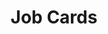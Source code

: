 ---
title: Job Cards
category: Application
paid: true
isActive: true
ltr: {"react":{"jsxCss":[],"jsxTail":[{"label":"App.jsx","code":"const members = [\n    {\n        company_icon: <svg className=\"w-8 h-8\" viewBox=\"0 0 35 35\" fill=\"none\" xmlns=\"http://www.w3.org/2000/svg\">\n            <g clip-path=\"url(#clip0_715_1824)\">\n                <path d=\"M34.6588 17.9031C34.6588 16.7135 34.5623 15.5175 34.3565 14.3472H17.85V21.0861H27.3025C26.9103 23.2595 25.6499 25.1822 23.8044 26.4039V30.7765H29.4438C32.7554 27.7286 34.6588 23.2274 34.6588 17.9031Z\" fill=\"#4285F4\" />\n                <path d=\"M17.85 35.0011C22.5698 35.0011 26.5502 33.4514 29.4502 30.7764L23.8109 26.4038C22.2419 27.4712 20.2163 28.0757 17.8564 28.0757C13.2909 28.0757 9.41989 24.9956 8.03095 20.8545H2.21155V25.3621C5.18234 31.2715 11.2332 35.0011 17.85 35.0011Z\" fill=\"#34A853\" />\n                <path d=\"M8.02451 20.8547C7.29146 18.6813 7.29146 16.3278 8.02451 14.1544V9.64673H2.21154C-0.270546 14.5916 -0.270546 20.4174 2.21154 25.3623L8.02451 20.8547Z\" fill=\"#FBBC04\" />\n                <path d=\"M17.85 6.92659C20.3449 6.88801 22.7563 7.82683 24.5632 9.55014L29.5595 4.55382C26.3958 1.58303 22.1968 -0.0502629 17.85 0.0011793C11.2332 0.0011793 5.18234 3.73074 2.21155 9.6466L8.02452 14.1542C9.40703 10.0067 13.2845 6.92659 17.85 6.92659Z\" fill=\"#EA4335\" />\n            </g>\n            <defs>\n                <clipPath id=\"clip0_715_1824\">\n                    <rect width=\"35\" height=\"35\" fill=\"white\" />\n                </clipPath>\n            </defs>\n        </svg>\n        ,\n        company_name: \"Google\",\n        job_title: \"Full stack engineer\",\n        job_description: \"sed do eiusmod tempor incididunt ut labore et dolore magna aliqua. Ut enim ad minim veniam, quis nostrud exercitation ullamco laboris.\",\n        job_type: \"Full-time\",\n        location: \"Remotely\",\n        path: \"javascript:void(0)\"\n    }, {\n        company_icon: <svg className=\"w-8 h-8\" viewBox=\"0 0 48 48\" fill=\"none\" xmlns=\"http://www.w3.org/2000/svg\">\n            <g clip-path=\"url(#clip0_694_1831)\">\n                <path fill-rule=\"evenodd\" clip-rule=\"evenodd\" d=\"M24.0005 1C18.303 1.00296 12.7923 3.02092 8.45374 6.69305C4.11521 10.3652 1.23181 15.452 0.319089 21.044C-0.593628 26.636 0.523853 32.3684 3.47174 37.2164C6.41963 42.0643 11.0057 45.7115 16.4099 47.5059C17.6021 47.7272 18.0512 46.9883 18.0512 46.36C18.0512 45.7317 18.0273 43.91 18.0194 41.9184C11.3428 43.3608 9.93197 39.101 9.93197 39.101C8.84305 36.3349 7.26927 35.6078 7.26927 35.6078C5.09143 34.1299 7.43223 34.1576 7.43223 34.1576C9.84455 34.3275 11.1123 36.6194 11.1123 36.6194C13.2504 40.2667 16.7278 39.2116 18.0949 38.5952C18.3095 37.0501 18.9335 35.999 19.621 35.4023C14.2877 34.8017 8.68408 32.7548 8.68408 23.6108C8.65102 21.2394 9.53605 18.9461 11.156 17.2054C10.9096 16.6047 10.087 14.1785 11.3905 10.8829C11.3905 10.8829 13.4054 10.2427 17.9916 13.3289C21.9253 12.2592 26.0757 12.2592 30.0095 13.3289C34.5917 10.2427 36.6026 10.8829 36.6026 10.8829C37.9101 14.1706 37.0875 16.5968 36.8411 17.2054C38.4662 18.9464 39.353 21.2437 39.317 23.6187C39.317 32.7824 33.7015 34.8017 28.3602 35.3905C29.2186 36.1334 29.9856 37.5836 29.9856 39.8122C29.9856 43.0051 29.9578 45.5736 29.9578 46.36C29.9578 46.9962 30.391 47.7391 31.6071 47.5059C37.0119 45.7113 41.5984 42.0634 44.5462 37.2147C47.4941 32.3659 48.611 26.6326 47.6972 21.0401C46.7835 15.4476 43.8986 10.3607 39.5587 6.68921C35.2187 3.01771 29.7067 1.00108 24.0085 1H24.0005Z\" fill=\"#191717\" />\n                <path d=\"M9.08887 35.264C9.03721 35.3826 8.84645 35.4181 8.69146 35.3351C8.53646 35.2522 8.42122 35.098 8.47686 34.9755C8.5325 34.853 8.71928 34.8214 8.87428 34.9044C9.02927 34.9874 9.14848 35.1455 9.08887 35.264Z\" fill=\"#191717\" />\n                <path d=\"M10.0626 36.3428C9.98028 36.384 9.88612 36.3955 9.79622 36.3753C9.70632 36.3551 9.62629 36.3045 9.56979 36.2321C9.41479 36.0662 9.38298 35.837 9.50221 35.7342C9.62143 35.6315 9.83606 35.6789 9.99105 35.8449C10.146 36.0108 10.1818 36.24 10.0626 36.3428Z\" fill=\"#191717\" />\n                <path d=\"M11.0085 37.7139C10.8614 37.8167 10.6111 37.7139 10.472 37.5085C10.4335 37.4716 10.4029 37.4274 10.382 37.3785C10.3611 37.3296 10.3503 37.2771 10.3503 37.2239C10.3503 37.1708 10.3611 37.1183 10.382 37.0694C10.4029 37.0205 10.4335 36.9763 10.472 36.9394C10.619 36.8406 10.8694 36.9394 11.0085 37.141C11.1476 37.3425 11.1516 37.6112 11.0085 37.7139Z\" fill=\"#191717\" />\n                <path d=\"M12.2921 39.0417C12.161 39.1879 11.8947 39.1484 11.6761 38.9509C11.4575 38.7533 11.4059 38.4846 11.537 38.3423C11.6682 38.2001 11.9344 38.2396 12.161 38.4332C12.3875 38.6268 12.4312 38.8995 12.2921 39.0417Z\" fill=\"#191717\" />\n                <path d=\"M14.0923 39.8162C14.0327 40.0019 13.7625 40.0849 13.4922 40.0058C13.222 39.9268 13.0432 39.7055 13.0948 39.5158C13.1465 39.3262 13.4207 39.2392 13.6949 39.3262C13.9691 39.4131 14.144 39.6225 14.0923 39.8162Z\" fill=\"#191717\" />\n                <path d=\"M16.0557 39.9506C16.0557 40.1442 15.8331 40.3102 15.547 40.3141C15.2608 40.3181 15.0264 40.16 15.0264 39.9664C15.0264 39.7728 15.2489 39.6068 15.535 39.6029C15.8212 39.5989 16.0557 39.753 16.0557 39.9506Z\" fill=\"#191717\" />\n                <path d=\"M17.8838 39.6463C17.9196 39.84 17.7208 40.0415 17.4347 40.0889C17.1486 40.1363 16.8982 40.0217 16.8624 39.8321C16.8267 39.6424 17.0333 39.4369 17.3115 39.3855C17.5897 39.3342 17.848 39.4527 17.8838 39.6463Z\" fill=\"#191717\" />\n            </g>\n            <defs>\n                <clipPath id=\"clip0_694_1831\">\n                    <rect width=\"48\" height=\"48\" fill=\"white\" />\n                </clipPath>\n            </defs>\n        </svg>,\n        company_name: \"Github\",\n        job_title: \"Web tools manager\",\n        job_description: \"sed do eiusmod tempor incididunt ut labore et dolore magna aliqua. Ut enim ad minim veniam, quis nostrud exercitation ullamco laboris\",\n        job_type: \"Part-time\",\n        location: \"USA, New york city\",\n        path: \"javascript:void(0)\"\n    }, {\n        company_icon: <svg className=\"w-8 h-8\" viewBox=\"0 0 43 48\" fill=\"none\" xmlns=\"http://www.w3.org/2000/svg\">\n            <g clip-path=\"url(#clip0_690_1894)\">\n                <path d=\"M14.1693 48C18.08 48 21.254 44.4159 21.254 39.9999V31.9999H14.1693C10.2586 31.9999 7.08459 35.5839 7.08459 39.9999C7.08459 44.4159 10.2586 48 14.1693 48Z\" fill=\"#0ACF83\" />\n                <path d=\"M7.08459 23.9999C7.08459 19.5839 10.2586 15.9999 14.1693 15.9999H21.254V31.9998H14.1693C10.2586 32 7.08459 28.4159 7.08459 23.9999Z\" fill=\"#A259FF\" />\n                <path d=\"M7.08459 8.00006C7.08459 3.58406 10.2586 0 14.1693 0H21.254V15.9999H14.1693C10.2586 15.9999 7.08459 12.4161 7.08459 8.00006Z\" fill=\"#F24E1E\" />\n                <path d=\"M21.2535 0H28.3382C32.2489 0 35.4229 3.58406 35.4229 8.00006C35.4229 12.4161 32.2489 15.9999 28.3382 15.9999H21.2535V0Z\" fill=\"#FF7262\" />\n                <path d=\"M35.4229 23.9999C35.4229 28.4159 32.2489 32 28.3382 32C24.4275 32 21.2535 28.4159 21.2535 23.9999C21.2535 19.5839 24.4275 15.9999 28.3382 15.9999C32.2489 15.9999 35.4229 19.5839 35.4229 23.9999Z\" fill=\"#1ABCFE\" />\n            </g>\n            <defs>\n                <clipPath id=\"clip0_690_1894\">\n                    <rect width=\"42.5075\" height=\"48\" fill=\"white\" />\n                </clipPath>\n            </defs>\n        </svg>,\n        company_name: \"Figma\",\n        job_title: \"UI/UX Designer\",\n        job_description: \"sed do eiusmod tempor incididunt ut labore et dolore magna aliqua. Ut enim ad minim veniam, quis nostrud exercitation ullamco laboris\",\n        job_type: \"Full-time\",\n        location: \"Mauritania\",\n        path: \"javascript:void(0)\",\n    }\n]\n\nexport default () => (\n    <section className=\"py-28\">\n        <div className=\"max-w-screen-lg mx-auto px-4 md:px-8\">\n            <div className=\"max-w-md\">\n                <h1 className=\"text-gray-800 text-2xl font-extrabold sm:text-3xl\">Open Positions</h1>\n                <p className=\"text-gray-600 mt-2\">We're currently looking talent software engineers, and designers to help us in our missions and to grow up.</p>\n            </div>\n            <ul className=\"mt-12 divide-y space-y-3\">\n                {\n                    members.map((item, idx) => (\n                        <li key={idx} className=\"px-4 py-5 duration-150 hover:border-white hover:rounded-xl hover:bg-gray-50\">\n                            <a href={item.path} className=\"space-y-3\">\n                                <div className=\"flex items-center gap-x-3\">\n                                    <div className=\"bg-white w-14 h-14 border rounded-full flex items-center justify-center\">\n                                        {item.company_icon}\n                                    </div>\n                                    <div>\n                                        <span className=\"block text-sm text-indigo-600 font-medium\">{item.company_name}</span>\n                                        <h3 className=\"text-base text-gray-800 font-semibold mt-1\">{item.job_title}</h3>\n                                    </div>\n                                </div>\n                                <p className=\"text-gray-600 sm:text-sm\">\n                                    {item.job_description}\n                                </p>\n                                <div className=\"text-sm text-gray-600 flex items-center gap-6\">\n                                    <span className=\"flex items-center gap-2\">\n                                        <svg className=\"w-5 h-5 text-gray-500\" viewBox=\"0 0 20 20\" fill=\"none\" xmlns=\"http://www.w3.org/2000/svg\">\n                                            <path fill-rule=\"evenodd\" clip-rule=\"evenodd\" d=\"M6 6V5C6 3.34315 7.34315 2 9 2H11C12.6569 2 14 3.34315 14 5V6H16C17.1046 6 18 6.89543 18 8V11.5708C15.5096 12.4947 12.8149 12.9999 10 12.9999C7.18514 12.9999 4.49037 12.4947 2 11.5707V8C2 6.89543 2.89543 6 4 6H6ZM8 5C8 4.44772 8.44772 4 9 4H11C11.5523 4 12 4.44772 12 5V6H8V5ZM9 10C9 9.44772 9.44772 9 10 9H10.01C10.5623 9 11.01 9.44772 11.01 10C11.01 10.5523 10.5623 11 10.01 11H10C9.44772 11 9 10.5523 9 10Z\" fill=\"#9CA3AF\" />\n                                            <path d=\"M2 13.6923V16C2 17.1046 2.89543 18 4 18H16C17.1046 18 18 17.1046 18 16V13.6923C15.4872 14.5404 12.7964 14.9999 10 14.9999C7.20363 14.9999 4.51279 14.5404 2 13.6923Z\" fill=\"#9CA3AF\" />\n                                        </svg>\n                                        {item.job_type}\n                                    </span>\n                                    <span className=\"flex items-center gap-2\">\n                                        <svg className=\"w-5 h-5 text-gray-500\" viewBox=\"0 0 20 20\" fill=\"none\" xmlns=\"http://www.w3.org/2000/svg\">\n                                            <path fill-rule=\"evenodd\" clip-rule=\"evenodd\" d=\"M5.05025 4.05025C7.78392 1.31658 12.2161 1.31658 14.9497 4.05025C17.6834 6.78392 17.6834 11.2161 14.9497 13.9497L10 18.8995L5.05025 13.9497C2.31658 11.2161 2.31658 6.78392 5.05025 4.05025ZM10 11C11.1046 11 12 10.1046 12 9C12 7.89543 11.1046 7 10 7C8.89543 7 8 7.89543 8 9C8 10.1046 8.89543 11 10 11Z\" fill=\"#9CA3AF\" />\n                                        </svg>\n\n                                        {item.location}\n                                    </span>\n                                </div>\n                            </a>\n                        </li>\n                    ))\n                }\n            </ul>\n        </div>\n    </section>\n)"}]},"preview":"function App() {\n  const members = [{\n    company_icon: /*#__PURE__*/React.createElement(\"svg\", {\n      className: \"w-8 h-8\",\n      viewBox: \"0 0 35 35\",\n      fill: \"none\",\n      xmlns: \"http://www.w3.org/2000/svg\"\n    }, /*#__PURE__*/React.createElement(\"g\", {\n      \"clip-path\": \"url(#clip0_715_1824)\"\n    }, /*#__PURE__*/React.createElement(\"path\", {\n      d: \"M34.6588 17.9031C34.6588 16.7135 34.5623 15.5175 34.3565 14.3472H17.85V21.0861H27.3025C26.9103 23.2595 25.6499 25.1822 23.8044 26.4039V30.7765H29.4438C32.7554 27.7286 34.6588 23.2274 34.6588 17.9031Z\",\n      fill: \"#4285F4\"\n    }), /*#__PURE__*/React.createElement(\"path\", {\n      d: \"M17.85 35.0011C22.5698 35.0011 26.5502 33.4514 29.4502 30.7764L23.8109 26.4038C22.2419 27.4712 20.2163 28.0757 17.8564 28.0757C13.2909 28.0757 9.41989 24.9956 8.03095 20.8545H2.21155V25.3621C5.18234 31.2715 11.2332 35.0011 17.85 35.0011Z\",\n      fill: \"#34A853\"\n    }), /*#__PURE__*/React.createElement(\"path\", {\n      d: \"M8.02451 20.8547C7.29146 18.6813 7.29146 16.3278 8.02451 14.1544V9.64673H2.21154C-0.270546 14.5916 -0.270546 20.4174 2.21154 25.3623L8.02451 20.8547Z\",\n      fill: \"#FBBC04\"\n    }), /*#__PURE__*/React.createElement(\"path\", {\n      d: \"M17.85 6.92659C20.3449 6.88801 22.7563 7.82683 24.5632 9.55014L29.5595 4.55382C26.3958 1.58303 22.1968 -0.0502629 17.85 0.0011793C11.2332 0.0011793 5.18234 3.73074 2.21155 9.6466L8.02452 14.1542C9.40703 10.0067 13.2845 6.92659 17.85 6.92659Z\",\n      fill: \"#EA4335\"\n    })), /*#__PURE__*/React.createElement(\"defs\", null, /*#__PURE__*/React.createElement(\"clipPath\", {\n      id: \"clip0_715_1824\"\n    }, /*#__PURE__*/React.createElement(\"rect\", {\n      width: \"35\",\n      height: \"35\",\n      fill: \"white\"\n    })))),\n    company_name: \"Google\",\n    job_title: \"Full stack engineer\",\n    job_description: \"sed do eiusmod tempor incididunt ut labore et dolore magna aliqua. Ut enim ad minim veniam, quis nostrud exercitation ullamco laboris.\",\n    job_type: \"Full-time\",\n    location: \"Remotely\",\n    path: \"javascript:void(0)\"\n  }, {\n    company_icon: /*#__PURE__*/React.createElement(\"svg\", {\n      className: \"w-8 h-8\",\n      viewBox: \"0 0 48 48\",\n      fill: \"none\",\n      xmlns: \"http://www.w3.org/2000/svg\"\n    }, /*#__PURE__*/React.createElement(\"g\", {\n      \"clip-path\": \"url(#clip0_694_1831)\"\n    }, /*#__PURE__*/React.createElement(\"path\", {\n      \"fill-rule\": \"evenodd\",\n      \"clip-rule\": \"evenodd\",\n      d: \"M24.0005 1C18.303 1.00296 12.7923 3.02092 8.45374 6.69305C4.11521 10.3652 1.23181 15.452 0.319089 21.044C-0.593628 26.636 0.523853 32.3684 3.47174 37.2164C6.41963 42.0643 11.0057 45.7115 16.4099 47.5059C17.6021 47.7272 18.0512 46.9883 18.0512 46.36C18.0512 45.7317 18.0273 43.91 18.0194 41.9184C11.3428 43.3608 9.93197 39.101 9.93197 39.101C8.84305 36.3349 7.26927 35.6078 7.26927 35.6078C5.09143 34.1299 7.43223 34.1576 7.43223 34.1576C9.84455 34.3275 11.1123 36.6194 11.1123 36.6194C13.2504 40.2667 16.7278 39.2116 18.0949 38.5952C18.3095 37.0501 18.9335 35.999 19.621 35.4023C14.2877 34.8017 8.68408 32.7548 8.68408 23.6108C8.65102 21.2394 9.53605 18.9461 11.156 17.2054C10.9096 16.6047 10.087 14.1785 11.3905 10.8829C11.3905 10.8829 13.4054 10.2427 17.9916 13.3289C21.9253 12.2592 26.0757 12.2592 30.0095 13.3289C34.5917 10.2427 36.6026 10.8829 36.6026 10.8829C37.9101 14.1706 37.0875 16.5968 36.8411 17.2054C38.4662 18.9464 39.353 21.2437 39.317 23.6187C39.317 32.7824 33.7015 34.8017 28.3602 35.3905C29.2186 36.1334 29.9856 37.5836 29.9856 39.8122C29.9856 43.0051 29.9578 45.5736 29.9578 46.36C29.9578 46.9962 30.391 47.7391 31.6071 47.5059C37.0119 45.7113 41.5984 42.0634 44.5462 37.2147C47.4941 32.3659 48.611 26.6326 47.6972 21.0401C46.7835 15.4476 43.8986 10.3607 39.5587 6.68921C35.2187 3.01771 29.7067 1.00108 24.0085 1H24.0005Z\",\n      fill: \"#191717\"\n    }), /*#__PURE__*/React.createElement(\"path\", {\n      d: \"M9.08887 35.264C9.03721 35.3826 8.84645 35.4181 8.69146 35.3351C8.53646 35.2522 8.42122 35.098 8.47686 34.9755C8.5325 34.853 8.71928 34.8214 8.87428 34.9044C9.02927 34.9874 9.14848 35.1455 9.08887 35.264Z\",\n      fill: \"#191717\"\n    }), /*#__PURE__*/React.createElement(\"path\", {\n      d: \"M10.0626 36.3428C9.98028 36.384 9.88612 36.3955 9.79622 36.3753C9.70632 36.3551 9.62629 36.3045 9.56979 36.2321C9.41479 36.0662 9.38298 35.837 9.50221 35.7342C9.62143 35.6315 9.83606 35.6789 9.99105 35.8449C10.146 36.0108 10.1818 36.24 10.0626 36.3428Z\",\n      fill: \"#191717\"\n    }), /*#__PURE__*/React.createElement(\"path\", {\n      d: \"M11.0085 37.7139C10.8614 37.8167 10.6111 37.7139 10.472 37.5085C10.4335 37.4716 10.4029 37.4274 10.382 37.3785C10.3611 37.3296 10.3503 37.2771 10.3503 37.2239C10.3503 37.1708 10.3611 37.1183 10.382 37.0694C10.4029 37.0205 10.4335 36.9763 10.472 36.9394C10.619 36.8406 10.8694 36.9394 11.0085 37.141C11.1476 37.3425 11.1516 37.6112 11.0085 37.7139Z\",\n      fill: \"#191717\"\n    }), /*#__PURE__*/React.createElement(\"path\", {\n      d: \"M12.2921 39.0417C12.161 39.1879 11.8947 39.1484 11.6761 38.9509C11.4575 38.7533 11.4059 38.4846 11.537 38.3423C11.6682 38.2001 11.9344 38.2396 12.161 38.4332C12.3875 38.6268 12.4312 38.8995 12.2921 39.0417Z\",\n      fill: \"#191717\"\n    }), /*#__PURE__*/React.createElement(\"path\", {\n      d: \"M14.0923 39.8162C14.0327 40.0019 13.7625 40.0849 13.4922 40.0058C13.222 39.9268 13.0432 39.7055 13.0948 39.5158C13.1465 39.3262 13.4207 39.2392 13.6949 39.3262C13.9691 39.4131 14.144 39.6225 14.0923 39.8162Z\",\n      fill: \"#191717\"\n    }), /*#__PURE__*/React.createElement(\"path\", {\n      d: \"M16.0557 39.9506C16.0557 40.1442 15.8331 40.3102 15.547 40.3141C15.2608 40.3181 15.0264 40.16 15.0264 39.9664C15.0264 39.7728 15.2489 39.6068 15.535 39.6029C15.8212 39.5989 16.0557 39.753 16.0557 39.9506Z\",\n      fill: \"#191717\"\n    }), /*#__PURE__*/React.createElement(\"path\", {\n      d: \"M17.8838 39.6463C17.9196 39.84 17.7208 40.0415 17.4347 40.0889C17.1486 40.1363 16.8982 40.0217 16.8624 39.8321C16.8267 39.6424 17.0333 39.4369 17.3115 39.3855C17.5897 39.3342 17.848 39.4527 17.8838 39.6463Z\",\n      fill: \"#191717\"\n    })), /*#__PURE__*/React.createElement(\"defs\", null, /*#__PURE__*/React.createElement(\"clipPath\", {\n      id: \"clip0_694_1831\"\n    }, /*#__PURE__*/React.createElement(\"rect\", {\n      width: \"48\",\n      height: \"48\",\n      fill: \"white\"\n    })))),\n    company_name: \"Github\",\n    job_title: \"Web tools manager\",\n    job_description: \"sed do eiusmod tempor incididunt ut labore et dolore magna aliqua. Ut enim ad minim veniam, quis nostrud exercitation ullamco laboris\",\n    job_type: \"Part-time\",\n    location: \"USA, New york city\",\n    path: \"javascript:void(0)\"\n  }, {\n    company_icon: /*#__PURE__*/React.createElement(\"svg\", {\n      className: \"w-8 h-8\",\n      viewBox: \"0 0 43 48\",\n      fill: \"none\",\n      xmlns: \"http://www.w3.org/2000/svg\"\n    }, /*#__PURE__*/React.createElement(\"g\", {\n      \"clip-path\": \"url(#clip0_690_1894)\"\n    }, /*#__PURE__*/React.createElement(\"path\", {\n      d: \"M14.1693 48C18.08 48 21.254 44.4159 21.254 39.9999V31.9999H14.1693C10.2586 31.9999 7.08459 35.5839 7.08459 39.9999C7.08459 44.4159 10.2586 48 14.1693 48Z\",\n      fill: \"#0ACF83\"\n    }), /*#__PURE__*/React.createElement(\"path\", {\n      d: \"M7.08459 23.9999C7.08459 19.5839 10.2586 15.9999 14.1693 15.9999H21.254V31.9998H14.1693C10.2586 32 7.08459 28.4159 7.08459 23.9999Z\",\n      fill: \"#A259FF\"\n    }), /*#__PURE__*/React.createElement(\"path\", {\n      d: \"M7.08459 8.00006C7.08459 3.58406 10.2586 0 14.1693 0H21.254V15.9999H14.1693C10.2586 15.9999 7.08459 12.4161 7.08459 8.00006Z\",\n      fill: \"#F24E1E\"\n    }), /*#__PURE__*/React.createElement(\"path\", {\n      d: \"M21.2535 0H28.3382C32.2489 0 35.4229 3.58406 35.4229 8.00006C35.4229 12.4161 32.2489 15.9999 28.3382 15.9999H21.2535V0Z\",\n      fill: \"#FF7262\"\n    }), /*#__PURE__*/React.createElement(\"path\", {\n      d: \"M35.4229 23.9999C35.4229 28.4159 32.2489 32 28.3382 32C24.4275 32 21.2535 28.4159 21.2535 23.9999C21.2535 19.5839 24.4275 15.9999 28.3382 15.9999C32.2489 15.9999 35.4229 19.5839 35.4229 23.9999Z\",\n      fill: \"#1ABCFE\"\n    })), /*#__PURE__*/React.createElement(\"defs\", null, /*#__PURE__*/React.createElement(\"clipPath\", {\n      id: \"clip0_690_1894\"\n    }, /*#__PURE__*/React.createElement(\"rect\", {\n      width: \"42.5075\",\n      height: \"48\",\n      fill: \"white\"\n    })))),\n    company_name: \"Figma\",\n    job_title: \"UI/UX Designer\",\n    job_description: \"sed do eiusmod tempor incididunt ut labore et dolore magna aliqua. Ut enim ad minim veniam, quis nostrud exercitation ullamco laboris\",\n    job_type: \"Full-time\",\n    location: \"Mauritania\",\n    path: \"javascript:void(0)\"\n  }];\n  return /*#__PURE__*/React.createElement(\"section\", {\n    className: \"py-28\"\n  }, /*#__PURE__*/React.createElement(\"div\", {\n    className: \"max-w-screen-lg mx-auto px-4 md:px-8\"\n  }, /*#__PURE__*/React.createElement(\"div\", {\n    className: \"max-w-md\"\n  }, /*#__PURE__*/React.createElement(\"h1\", {\n    className: \"text-gray-800 text-2xl font-extrabold sm:text-3xl\"\n  }, \"Open Positions\"), /*#__PURE__*/React.createElement(\"p\", {\n    className: \"text-gray-600 mt-2\"\n  }, \"We're currently looking talent software engineers, and designers to help us in our missions and to grow up.\")), /*#__PURE__*/React.createElement(\"ul\", {\n    className: \"mt-12 divide-y space-y-3\"\n  }, members.map((item, idx) => /*#__PURE__*/React.createElement(\"li\", {\n    key: idx,\n    className: \"px-4 py-5 duration-150 hover:border-white hover:rounded-xl hover:bg-gray-50\"\n  }, /*#__PURE__*/React.createElement(\"a\", {\n    href: item.path,\n    className: \"space-y-3\"\n  }, /*#__PURE__*/React.createElement(\"div\", {\n    className: \"flex items-center gap-x-3\"\n  }, /*#__PURE__*/React.createElement(\"div\", {\n    className: \"bg-white w-14 h-14 border rounded-full flex items-center justify-center\"\n  }, item.company_icon), /*#__PURE__*/React.createElement(\"div\", null, /*#__PURE__*/React.createElement(\"span\", {\n    className: \"block text-sm text-indigo-600 font-medium\"\n  }, item.company_name), /*#__PURE__*/React.createElement(\"h3\", {\n    className: \"text-base text-gray-800 font-semibold mt-1\"\n  }, item.job_title))), /*#__PURE__*/React.createElement(\"p\", {\n    className: \"text-gray-600 sm:text-sm\"\n  }, item.job_description), /*#__PURE__*/React.createElement(\"div\", {\n    className: \"text-sm text-gray-600 flex items-center gap-6\"\n  }, /*#__PURE__*/React.createElement(\"span\", {\n    className: \"flex items-center gap-2\"\n  }, /*#__PURE__*/React.createElement(\"svg\", {\n    className: \"w-5 h-5 text-gray-500\",\n    viewBox: \"0 0 20 20\",\n    fill: \"none\",\n    xmlns: \"http://www.w3.org/2000/svg\"\n  }, /*#__PURE__*/React.createElement(\"path\", {\n    \"fill-rule\": \"evenodd\",\n    \"clip-rule\": \"evenodd\",\n    d: \"M6 6V5C6 3.34315 7.34315 2 9 2H11C12.6569 2 14 3.34315 14 5V6H16C17.1046 6 18 6.89543 18 8V11.5708C15.5096 12.4947 12.8149 12.9999 10 12.9999C7.18514 12.9999 4.49037 12.4947 2 11.5707V8C2 6.89543 2.89543 6 4 6H6ZM8 5C8 4.44772 8.44772 4 9 4H11C11.5523 4 12 4.44772 12 5V6H8V5ZM9 10C9 9.44772 9.44772 9 10 9H10.01C10.5623 9 11.01 9.44772 11.01 10C11.01 10.5523 10.5623 11 10.01 11H10C9.44772 11 9 10.5523 9 10Z\",\n    fill: \"#9CA3AF\"\n  }), /*#__PURE__*/React.createElement(\"path\", {\n    d: \"M2 13.6923V16C2 17.1046 2.89543 18 4 18H16C17.1046 18 18 17.1046 18 16V13.6923C15.4872 14.5404 12.7964 14.9999 10 14.9999C7.20363 14.9999 4.51279 14.5404 2 13.6923Z\",\n    fill: \"#9CA3AF\"\n  })), item.job_type), /*#__PURE__*/React.createElement(\"span\", {\n    className: \"flex items-center gap-2\"\n  }, /*#__PURE__*/React.createElement(\"svg\", {\n    className: \"w-5 h-5 text-gray-500\",\n    viewBox: \"0 0 20 20\",\n    fill: \"none\",\n    xmlns: \"http://www.w3.org/2000/svg\"\n  }, /*#__PURE__*/React.createElement(\"path\", {\n    \"fill-rule\": \"evenodd\",\n    \"clip-rule\": \"evenodd\",\n    d: \"M5.05025 4.05025C7.78392 1.31658 12.2161 1.31658 14.9497 4.05025C17.6834 6.78392 17.6834 11.2161 14.9497 13.9497L10 18.8995L5.05025 13.9497C2.31658 11.2161 2.31658 6.78392 5.05025 4.05025ZM10 11C11.1046 11 12 10.1046 12 9C12 7.89543 11.1046 7 10 7C8.89543 7 8 7.89543 8 9C8 10.1046 8.89543 11 10 11Z\",\n    fill: \"#9CA3AF\"\n  })), item.location))))))));\n}","vue":{"vueTail":[],"vueCss":[]}}
rtl: {"preview":"function App() {\n  const members = [{\n    company_icon: /*#__PURE__*/React.createElement(\"svg\", {\n      className: \"w-8 h-8\",\n      viewBox: \"0 0 35 35\",\n      fill: \"none\",\n      xmlns: \"http://www.w3.org/2000/svg\"\n    }, /*#__PURE__*/React.createElement(\"g\", {\n      \"clip-path\": \"url(#clip0_715_1824)\"\n    }, /*#__PURE__*/React.createElement(\"path\", {\n      d: \"M34.6588 17.9031C34.6588 16.7135 34.5623 15.5175 34.3565 14.3472H17.85V21.0861H27.3025C26.9103 23.2595 25.6499 25.1822 23.8044 26.4039V30.7765H29.4438C32.7554 27.7286 34.6588 23.2274 34.6588 17.9031Z\",\n      fill: \"#4285F4\"\n    }), /*#__PURE__*/React.createElement(\"path\", {\n      d: \"M17.85 35.0011C22.5698 35.0011 26.5502 33.4514 29.4502 30.7764L23.8109 26.4038C22.2419 27.4712 20.2163 28.0757 17.8564 28.0757C13.2909 28.0757 9.41989 24.9956 8.03095 20.8545H2.21155V25.3621C5.18234 31.2715 11.2332 35.0011 17.85 35.0011Z\",\n      fill: \"#34A853\"\n    }), /*#__PURE__*/React.createElement(\"path\", {\n      d: \"M8.02451 20.8547C7.29146 18.6813 7.29146 16.3278 8.02451 14.1544V9.64673H2.21154C-0.270546 14.5916 -0.270546 20.4174 2.21154 25.3623L8.02451 20.8547Z\",\n      fill: \"#FBBC04\"\n    }), /*#__PURE__*/React.createElement(\"path\", {\n      d: \"M17.85 6.92659C20.3449 6.88801 22.7563 7.82683 24.5632 9.55014L29.5595 4.55382C26.3958 1.58303 22.1968 -0.0502629 17.85 0.0011793C11.2332 0.0011793 5.18234 3.73074 2.21155 9.6466L8.02452 14.1542C9.40703 10.0067 13.2845 6.92659 17.85 6.92659Z\",\n      fill: \"#EA4335\"\n    })), /*#__PURE__*/React.createElement(\"defs\", null, /*#__PURE__*/React.createElement(\"clipPath\", {\n      id: \"clip0_715_1824\"\n    }, /*#__PURE__*/React.createElement(\"rect\", {\n      width: \"35\",\n      height: \"35\",\n      fill: \"white\"\n    })))),\n    company_name: \"Google\",\n    job_title: \"مهندس مكدس كامل\",\n    job_description: \"ولكن في مثل هذا الوقت تحدث مثل المخاض الشديد والألم. دعوني أتطرق إلى أدق التفاصيل ، من لا يمارس أي نوع من العمل.\",\n    job_type: \"دوام كامل\",\n    location: \"عن بعد\",\n    path: \"javascript:void(0)\"\n  }, {\n    company_icon: /*#__PURE__*/React.createElement(\"svg\", {\n      className: \"w-8 h-8\",\n      viewBox: \"0 0 48 48\",\n      fill: \"none\",\n      xmlns: \"http://www.w3.org/2000/svg\"\n    }, /*#__PURE__*/React.createElement(\"g\", {\n      \"clip-path\": \"url(#clip0_694_1831)\"\n    }, /*#__PURE__*/React.createElement(\"path\", {\n      \"fill-rule\": \"evenodd\",\n      \"clip-rule\": \"evenodd\",\n      d: \"M24.0005 1C18.303 1.00296 12.7923 3.02092 8.45374 6.69305C4.11521 10.3652 1.23181 15.452 0.319089 21.044C-0.593628 26.636 0.523853 32.3684 3.47174 37.2164C6.41963 42.0643 11.0057 45.7115 16.4099 47.5059C17.6021 47.7272 18.0512 46.9883 18.0512 46.36C18.0512 45.7317 18.0273 43.91 18.0194 41.9184C11.3428 43.3608 9.93197 39.101 9.93197 39.101C8.84305 36.3349 7.26927 35.6078 7.26927 35.6078C5.09143 34.1299 7.43223 34.1576 7.43223 34.1576C9.84455 34.3275 11.1123 36.6194 11.1123 36.6194C13.2504 40.2667 16.7278 39.2116 18.0949 38.5952C18.3095 37.0501 18.9335 35.999 19.621 35.4023C14.2877 34.8017 8.68408 32.7548 8.68408 23.6108C8.65102 21.2394 9.53605 18.9461 11.156 17.2054C10.9096 16.6047 10.087 14.1785 11.3905 10.8829C11.3905 10.8829 13.4054 10.2427 17.9916 13.3289C21.9253 12.2592 26.0757 12.2592 30.0095 13.3289C34.5917 10.2427 36.6026 10.8829 36.6026 10.8829C37.9101 14.1706 37.0875 16.5968 36.8411 17.2054C38.4662 18.9464 39.353 21.2437 39.317 23.6187C39.317 32.7824 33.7015 34.8017 28.3602 35.3905C29.2186 36.1334 29.9856 37.5836 29.9856 39.8122C29.9856 43.0051 29.9578 45.5736 29.9578 46.36C29.9578 46.9962 30.391 47.7391 31.6071 47.5059C37.0119 45.7113 41.5984 42.0634 44.5462 37.2147C47.4941 32.3659 48.611 26.6326 47.6972 21.0401C46.7835 15.4476 43.8986 10.3607 39.5587 6.68921C35.2187 3.01771 29.7067 1.00108 24.0085 1H24.0005Z\",\n      fill: \"#191717\"\n    }), /*#__PURE__*/React.createElement(\"path\", {\n      d: \"M9.08887 35.264C9.03721 35.3826 8.84645 35.4181 8.69146 35.3351C8.53646 35.2522 8.42122 35.098 8.47686 34.9755C8.5325 34.853 8.71928 34.8214 8.87428 34.9044C9.02927 34.9874 9.14848 35.1455 9.08887 35.264Z\",\n      fill: \"#191717\"\n    }), /*#__PURE__*/React.createElement(\"path\", {\n      d: \"M10.0626 36.3428C9.98028 36.384 9.88612 36.3955 9.79622 36.3753C9.70632 36.3551 9.62629 36.3045 9.56979 36.2321C9.41479 36.0662 9.38298 35.837 9.50221 35.7342C9.62143 35.6315 9.83606 35.6789 9.99105 35.8449C10.146 36.0108 10.1818 36.24 10.0626 36.3428Z\",\n      fill: \"#191717\"\n    }), /*#__PURE__*/React.createElement(\"path\", {\n      d: \"M11.0085 37.7139C10.8614 37.8167 10.6111 37.7139 10.472 37.5085C10.4335 37.4716 10.4029 37.4274 10.382 37.3785C10.3611 37.3296 10.3503 37.2771 10.3503 37.2239C10.3503 37.1708 10.3611 37.1183 10.382 37.0694C10.4029 37.0205 10.4335 36.9763 10.472 36.9394C10.619 36.8406 10.8694 36.9394 11.0085 37.141C11.1476 37.3425 11.1516 37.6112 11.0085 37.7139Z\",\n      fill: \"#191717\"\n    }), /*#__PURE__*/React.createElement(\"path\", {\n      d: \"M12.2921 39.0417C12.161 39.1879 11.8947 39.1484 11.6761 38.9509C11.4575 38.7533 11.4059 38.4846 11.537 38.3423C11.6682 38.2001 11.9344 38.2396 12.161 38.4332C12.3875 38.6268 12.4312 38.8995 12.2921 39.0417Z\",\n      fill: \"#191717\"\n    }), /*#__PURE__*/React.createElement(\"path\", {\n      d: \"M14.0923 39.8162C14.0327 40.0019 13.7625 40.0849 13.4922 40.0058C13.222 39.9268 13.0432 39.7055 13.0948 39.5158C13.1465 39.3262 13.4207 39.2392 13.6949 39.3262C13.9691 39.4131 14.144 39.6225 14.0923 39.8162Z\",\n      fill: \"#191717\"\n    }), /*#__PURE__*/React.createElement(\"path\", {\n      d: \"M16.0557 39.9506C16.0557 40.1442 15.8331 40.3102 15.547 40.3141C15.2608 40.3181 15.0264 40.16 15.0264 39.9664C15.0264 39.7728 15.2489 39.6068 15.535 39.6029C15.8212 39.5989 16.0557 39.753 16.0557 39.9506Z\",\n      fill: \"#191717\"\n    }), /*#__PURE__*/React.createElement(\"path\", {\n      d: \"M17.8838 39.6463C17.9196 39.84 17.7208 40.0415 17.4347 40.0889C17.1486 40.1363 16.8982 40.0217 16.8624 39.8321C16.8267 39.6424 17.0333 39.4369 17.3115 39.3855C17.5897 39.3342 17.848 39.4527 17.8838 39.6463Z\",\n      fill: \"#191717\"\n    })), /*#__PURE__*/React.createElement(\"defs\", null, /*#__PURE__*/React.createElement(\"clipPath\", {\n      id: \"clip0_694_1831\"\n    }, /*#__PURE__*/React.createElement(\"rect\", {\n      width: \"48\",\n      height: \"48\",\n      fill: \"white\"\n    })))),\n    company_name: \"Github\",\n    job_title: \"مدير أدوات الويب\",\n    job_description: \"ولكن في مثل هذا الوقت تحدث مثل المخاض الشديد والألم. دعوني أتطرق إلى أدق التفاصيل ، من لا يمارس أي نوع من العمل.\",\n    job_type: \"دوام جزئي\",\n    location: \"الولايات المتحدة الأمريكية، مدينة نيويورك\",\n    path: \"javascript:void(0)\"\n  }, {\n    company_icon: /*#__PURE__*/React.createElement(\"svg\", {\n      className: \"w-8 h-8\",\n      viewBox: \"0 0 43 48\",\n      fill: \"none\",\n      xmlns: \"http://www.w3.org/2000/svg\"\n    }, /*#__PURE__*/React.createElement(\"g\", {\n      \"clip-path\": \"url(#clip0_690_1894)\"\n    }, /*#__PURE__*/React.createElement(\"path\", {\n      d: \"M14.1693 48C18.08 48 21.254 44.4159 21.254 39.9999V31.9999H14.1693C10.2586 31.9999 7.08459 35.5839 7.08459 39.9999C7.08459 44.4159 10.2586 48 14.1693 48Z\",\n      fill: \"#0ACF83\"\n    }), /*#__PURE__*/React.createElement(\"path\", {\n      d: \"M7.08459 23.9999C7.08459 19.5839 10.2586 15.9999 14.1693 15.9999H21.254V31.9998H14.1693C10.2586 32 7.08459 28.4159 7.08459 23.9999Z\",\n      fill: \"#A259FF\"\n    }), /*#__PURE__*/React.createElement(\"path\", {\n      d: \"M7.08459 8.00006C7.08459 3.58406 10.2586 0 14.1693 0H21.254V15.9999H14.1693C10.2586 15.9999 7.08459 12.4161 7.08459 8.00006Z\",\n      fill: \"#F24E1E\"\n    }), /*#__PURE__*/React.createElement(\"path\", {\n      d: \"M21.2535 0H28.3382C32.2489 0 35.4229 3.58406 35.4229 8.00006C35.4229 12.4161 32.2489 15.9999 28.3382 15.9999H21.2535V0Z\",\n      fill: \"#FF7262\"\n    }), /*#__PURE__*/React.createElement(\"path\", {\n      d: \"M35.4229 23.9999C35.4229 28.4159 32.2489 32 28.3382 32C24.4275 32 21.2535 28.4159 21.2535 23.9999C21.2535 19.5839 24.4275 15.9999 28.3382 15.9999C32.2489 15.9999 35.4229 19.5839 35.4229 23.9999Z\",\n      fill: \"#1ABCFE\"\n    })), /*#__PURE__*/React.createElement(\"defs\", null, /*#__PURE__*/React.createElement(\"clipPath\", {\n      id: \"clip0_690_1894\"\n    }, /*#__PURE__*/React.createElement(\"rect\", {\n      width: \"42.5075\",\n      height: \"48\",\n      fill: \"white\"\n    })))),\n    company_name: \"Figma\",\n    job_title: \"مصمم UI/UX\",\n    job_description: \"ولكن في مثل هذا الوقت تحدث مثل المخاض الشديد والألم. دعوني أتطرق إلى أدق التفاصيل ، من لا يمارس أي نوع من العمل.\",\n    job_type: \"دوام كامل\",\n    location: \"موريتانيا\",\n    path: \"javascript:void(0)\"\n  }];\n  return /*#__PURE__*/React.createElement(\"section\", {\n    className: \"py-28\"\n  }, /*#__PURE__*/React.createElement(\"div\", {\n    className: \"max-w-screen-lg mx-auto px-4 md:px-8\"\n  }, /*#__PURE__*/React.createElement(\"div\", {\n    className: \"max-w-md\"\n  }, /*#__PURE__*/React.createElement(\"h1\", {\n    className: \"text-gray-800 text-2xl font-extrabold sm:text-3xl\"\n  }, \"\\u0627\\u0644\\u0645\\u0646\\u0627\\u0635\\u0628 \\u0627\\u0644\\u0645\\u0641\\u062A\\u0648\\u062D\\u0629\"), /*#__PURE__*/React.createElement(\"p\", {\n    className: \"text-gray-600 mt-2\"\n  }, \"\\u0646\\u062D\\u0646 \\u0646\\u0628\\u062D\\u062B \\u062D\\u0627\\u0644\\u064A\\u064B\\u0627 \\u0639\\u0646 \\u0645\\u0647\\u0646\\u062F\\u0633\\u064A \\u0628\\u0631\\u0645\\u062C\\u064A\\u0627\\u062A \\u0648\\u0645\\u0635\\u0645\\u0645\\u064A\\u0646 \\u0645\\u0648\\u0647\\u0648\\u0628\\u064A\\u0646 \\u0644\\u0645\\u0633\\u0627\\u0639\\u062F\\u062A\\u0646\\u0627 \\u0641\\u064A \\u0645\\u0647\\u0645\\u0627\\u062A\\u0646\\u0627 \\u0648\\u0627\\u0644\\u0646\\u0645\\u0648.\")), /*#__PURE__*/React.createElement(\"ul\", {\n    className: \"mt-12 divide-y space-y-3\"\n  }, members.map((item, idx) => /*#__PURE__*/React.createElement(\"li\", {\n    key: idx,\n    className: \"px-4 py-5 duration-150 hover:border-white hover:rounded-xl hover:bg-gray-50\"\n  }, /*#__PURE__*/React.createElement(\"a\", {\n    href: item.path,\n    className: \"space-y-3\"\n  }, /*#__PURE__*/React.createElement(\"div\", {\n    className: \"flex items-center gap-x-3\"\n  }, /*#__PURE__*/React.createElement(\"div\", {\n    className: \"bg-white w-14 h-14 border rounded-full flex items-center justify-center\"\n  }, item.company_icon), /*#__PURE__*/React.createElement(\"div\", null, /*#__PURE__*/React.createElement(\"span\", {\n    className: \"block text-sm text-indigo-600 font-medium\"\n  }, item.company_name), /*#__PURE__*/React.createElement(\"h3\", {\n    className: \"text-base text-gray-800 font-semibold mt-1\"\n  }, item.job_title))), /*#__PURE__*/React.createElement(\"p\", {\n    className: \"text-gray-600 sm:text-sm\"\n  }, item.job_description), /*#__PURE__*/React.createElement(\"div\", {\n    className: \"text-sm text-gray-600 flex items-center gap-6\"\n  }, /*#__PURE__*/React.createElement(\"span\", {\n    className: \"flex items-center gap-2\"\n  }, /*#__PURE__*/React.createElement(\"svg\", {\n    className: \"w-5 h-5 text-gray-500\",\n    viewBox: \"0 0 20 20\",\n    fill: \"none\",\n    xmlns: \"http://www.w3.org/2000/svg\"\n  }, /*#__PURE__*/React.createElement(\"path\", {\n    \"fill-rule\": \"evenodd\",\n    \"clip-rule\": \"evenodd\",\n    d: \"M6 6V5C6 3.34315 7.34315 2 9 2H11C12.6569 2 14 3.34315 14 5V6H16C17.1046 6 18 6.89543 18 8V11.5708C15.5096 12.4947 12.8149 12.9999 10 12.9999C7.18514 12.9999 4.49037 12.4947 2 11.5707V8C2 6.89543 2.89543 6 4 6H6ZM8 5C8 4.44772 8.44772 4 9 4H11C11.5523 4 12 4.44772 12 5V6H8V5ZM9 10C9 9.44772 9.44772 9 10 9H10.01C10.5623 9 11.01 9.44772 11.01 10C11.01 10.5523 10.5623 11 10.01 11H10C9.44772 11 9 10.5523 9 10Z\",\n    fill: \"#9CA3AF\"\n  }), /*#__PURE__*/React.createElement(\"path\", {\n    d: \"M2 13.6923V16C2 17.1046 2.89543 18 4 18H16C17.1046 18 18 17.1046 18 16V13.6923C15.4872 14.5404 12.7964 14.9999 10 14.9999C7.20363 14.9999 4.51279 14.5404 2 13.6923Z\",\n    fill: \"#9CA3AF\"\n  })), item.job_type), /*#__PURE__*/React.createElement(\"span\", {\n    className: \"flex items-center gap-2\"\n  }, /*#__PURE__*/React.createElement(\"svg\", {\n    className: \"w-5 h-5 text-gray-500\",\n    viewBox: \"0 0 20 20\",\n    fill: \"none\",\n    xmlns: \"http://www.w3.org/2000/svg\"\n  }, /*#__PURE__*/React.createElement(\"path\", {\n    \"fill-rule\": \"evenodd\",\n    \"clip-rule\": \"evenodd\",\n    d: \"M5.05025 4.05025C7.78392 1.31658 12.2161 1.31658 14.9497 4.05025C17.6834 6.78392 17.6834 11.2161 14.9497 13.9497L10 18.8995L5.05025 13.9497C2.31658 11.2161 2.31658 6.78392 5.05025 4.05025ZM10 11C11.1046 11 12 10.1046 12 9C12 7.89543 11.1046 7 10 7C8.89543 7 8 7.89543 8 9C8 10.1046 8.89543 11 10 11Z\",\n    fill: \"#9CA3AF\"\n  })), item.location))))))));\n}","react":{"jsxCss":[],"jsxTail":[{"code":"const members = [\n    {\n        company_icon: <svg className=\"w-8 h-8\" viewBox=\"0 0 35 35\" fill=\"none\" xmlns=\"http://www.w3.org/2000/svg\">\n            <g clip-path=\"url(#clip0_715_1824)\">\n                <path d=\"M34.6588 17.9031C34.6588 16.7135 34.5623 15.5175 34.3565 14.3472H17.85V21.0861H27.3025C26.9103 23.2595 25.6499 25.1822 23.8044 26.4039V30.7765H29.4438C32.7554 27.7286 34.6588 23.2274 34.6588 17.9031Z\" fill=\"#4285F4\" />\n                <path d=\"M17.85 35.0011C22.5698 35.0011 26.5502 33.4514 29.4502 30.7764L23.8109 26.4038C22.2419 27.4712 20.2163 28.0757 17.8564 28.0757C13.2909 28.0757 9.41989 24.9956 8.03095 20.8545H2.21155V25.3621C5.18234 31.2715 11.2332 35.0011 17.85 35.0011Z\" fill=\"#34A853\" />\n                <path d=\"M8.02451 20.8547C7.29146 18.6813 7.29146 16.3278 8.02451 14.1544V9.64673H2.21154C-0.270546 14.5916 -0.270546 20.4174 2.21154 25.3623L8.02451 20.8547Z\" fill=\"#FBBC04\" />\n                <path d=\"M17.85 6.92659C20.3449 6.88801 22.7563 7.82683 24.5632 9.55014L29.5595 4.55382C26.3958 1.58303 22.1968 -0.0502629 17.85 0.0011793C11.2332 0.0011793 5.18234 3.73074 2.21155 9.6466L8.02452 14.1542C9.40703 10.0067 13.2845 6.92659 17.85 6.92659Z\" fill=\"#EA4335\" />\n            </g>\n            <defs>\n                <clipPath id=\"clip0_715_1824\">\n                    <rect width=\"35\" height=\"35\" fill=\"white\" />\n                </clipPath>\n            </defs>\n        </svg>\n        ,\n        company_name: \"Google\",\n        job_title: \"مهندس مكدس كامل\",\n        job_description: \"ولكن في مثل هذا الوقت تحدث مثل المخاض الشديد والألم. دعوني أتطرق إلى أدق التفاصيل ، من لا يمارس أي نوع من العمل.\",\n        job_type: \"دوام كامل\",\n        location: \"عن بعد\",\n        path: \"javascript:void(0)\"\n    }, {\n        company_icon: <svg className=\"w-8 h-8\" viewBox=\"0 0 48 48\" fill=\"none\" xmlns=\"http://www.w3.org/2000/svg\">\n            <g clip-path=\"url(#clip0_694_1831)\">\n                <path fill-rule=\"evenodd\" clip-rule=\"evenodd\" d=\"M24.0005 1C18.303 1.00296 12.7923 3.02092 8.45374 6.69305C4.11521 10.3652 1.23181 15.452 0.319089 21.044C-0.593628 26.636 0.523853 32.3684 3.47174 37.2164C6.41963 42.0643 11.0057 45.7115 16.4099 47.5059C17.6021 47.7272 18.0512 46.9883 18.0512 46.36C18.0512 45.7317 18.0273 43.91 18.0194 41.9184C11.3428 43.3608 9.93197 39.101 9.93197 39.101C8.84305 36.3349 7.26927 35.6078 7.26927 35.6078C5.09143 34.1299 7.43223 34.1576 7.43223 34.1576C9.84455 34.3275 11.1123 36.6194 11.1123 36.6194C13.2504 40.2667 16.7278 39.2116 18.0949 38.5952C18.3095 37.0501 18.9335 35.999 19.621 35.4023C14.2877 34.8017 8.68408 32.7548 8.68408 23.6108C8.65102 21.2394 9.53605 18.9461 11.156 17.2054C10.9096 16.6047 10.087 14.1785 11.3905 10.8829C11.3905 10.8829 13.4054 10.2427 17.9916 13.3289C21.9253 12.2592 26.0757 12.2592 30.0095 13.3289C34.5917 10.2427 36.6026 10.8829 36.6026 10.8829C37.9101 14.1706 37.0875 16.5968 36.8411 17.2054C38.4662 18.9464 39.353 21.2437 39.317 23.6187C39.317 32.7824 33.7015 34.8017 28.3602 35.3905C29.2186 36.1334 29.9856 37.5836 29.9856 39.8122C29.9856 43.0051 29.9578 45.5736 29.9578 46.36C29.9578 46.9962 30.391 47.7391 31.6071 47.5059C37.0119 45.7113 41.5984 42.0634 44.5462 37.2147C47.4941 32.3659 48.611 26.6326 47.6972 21.0401C46.7835 15.4476 43.8986 10.3607 39.5587 6.68921C35.2187 3.01771 29.7067 1.00108 24.0085 1H24.0005Z\" fill=\"#191717\" />\n                <path d=\"M9.08887 35.264C9.03721 35.3826 8.84645 35.4181 8.69146 35.3351C8.53646 35.2522 8.42122 35.098 8.47686 34.9755C8.5325 34.853 8.71928 34.8214 8.87428 34.9044C9.02927 34.9874 9.14848 35.1455 9.08887 35.264Z\" fill=\"#191717\" />\n                <path d=\"M10.0626 36.3428C9.98028 36.384 9.88612 36.3955 9.79622 36.3753C9.70632 36.3551 9.62629 36.3045 9.56979 36.2321C9.41479 36.0662 9.38298 35.837 9.50221 35.7342C9.62143 35.6315 9.83606 35.6789 9.99105 35.8449C10.146 36.0108 10.1818 36.24 10.0626 36.3428Z\" fill=\"#191717\" />\n                <path d=\"M11.0085 37.7139C10.8614 37.8167 10.6111 37.7139 10.472 37.5085C10.4335 37.4716 10.4029 37.4274 10.382 37.3785C10.3611 37.3296 10.3503 37.2771 10.3503 37.2239C10.3503 37.1708 10.3611 37.1183 10.382 37.0694C10.4029 37.0205 10.4335 36.9763 10.472 36.9394C10.619 36.8406 10.8694 36.9394 11.0085 37.141C11.1476 37.3425 11.1516 37.6112 11.0085 37.7139Z\" fill=\"#191717\" />\n                <path d=\"M12.2921 39.0417C12.161 39.1879 11.8947 39.1484 11.6761 38.9509C11.4575 38.7533 11.4059 38.4846 11.537 38.3423C11.6682 38.2001 11.9344 38.2396 12.161 38.4332C12.3875 38.6268 12.4312 38.8995 12.2921 39.0417Z\" fill=\"#191717\" />\n                <path d=\"M14.0923 39.8162C14.0327 40.0019 13.7625 40.0849 13.4922 40.0058C13.222 39.9268 13.0432 39.7055 13.0948 39.5158C13.1465 39.3262 13.4207 39.2392 13.6949 39.3262C13.9691 39.4131 14.144 39.6225 14.0923 39.8162Z\" fill=\"#191717\" />\n                <path d=\"M16.0557 39.9506C16.0557 40.1442 15.8331 40.3102 15.547 40.3141C15.2608 40.3181 15.0264 40.16 15.0264 39.9664C15.0264 39.7728 15.2489 39.6068 15.535 39.6029C15.8212 39.5989 16.0557 39.753 16.0557 39.9506Z\" fill=\"#191717\" />\n                <path d=\"M17.8838 39.6463C17.9196 39.84 17.7208 40.0415 17.4347 40.0889C17.1486 40.1363 16.8982 40.0217 16.8624 39.8321C16.8267 39.6424 17.0333 39.4369 17.3115 39.3855C17.5897 39.3342 17.848 39.4527 17.8838 39.6463Z\" fill=\"#191717\" />\n            </g>\n            <defs>\n                <clipPath id=\"clip0_694_1831\">\n                    <rect width=\"48\" height=\"48\" fill=\"white\" />\n                </clipPath>\n            </defs>\n        </svg>,\n        company_name: \"Github\",\n        job_title: \"مدير أدوات الويب\",\n        job_description: \"ولكن في مثل هذا الوقت تحدث مثل المخاض الشديد والألم. دعوني أتطرق إلى أدق التفاصيل ، من لا يمارس أي نوع من العمل.\",\n        job_type: \"دوام جزئي\",\n        location: \"الولايات المتحدة الأمريكية، مدينة نيويورك\",\n        path: \"javascript:void(0)\"\n    }, {\n        company_icon: <svg className=\"w-8 h-8\" viewBox=\"0 0 43 48\" fill=\"none\" xmlns=\"http://www.w3.org/2000/svg\">\n            <g clip-path=\"url(#clip0_690_1894)\">\n                <path d=\"M14.1693 48C18.08 48 21.254 44.4159 21.254 39.9999V31.9999H14.1693C10.2586 31.9999 7.08459 35.5839 7.08459 39.9999C7.08459 44.4159 10.2586 48 14.1693 48Z\" fill=\"#0ACF83\" />\n                <path d=\"M7.08459 23.9999C7.08459 19.5839 10.2586 15.9999 14.1693 15.9999H21.254V31.9998H14.1693C10.2586 32 7.08459 28.4159 7.08459 23.9999Z\" fill=\"#A259FF\" />\n                <path d=\"M7.08459 8.00006C7.08459 3.58406 10.2586 0 14.1693 0H21.254V15.9999H14.1693C10.2586 15.9999 7.08459 12.4161 7.08459 8.00006Z\" fill=\"#F24E1E\" />\n                <path d=\"M21.2535 0H28.3382C32.2489 0 35.4229 3.58406 35.4229 8.00006C35.4229 12.4161 32.2489 15.9999 28.3382 15.9999H21.2535V0Z\" fill=\"#FF7262\" />\n                <path d=\"M35.4229 23.9999C35.4229 28.4159 32.2489 32 28.3382 32C24.4275 32 21.2535 28.4159 21.2535 23.9999C21.2535 19.5839 24.4275 15.9999 28.3382 15.9999C32.2489 15.9999 35.4229 19.5839 35.4229 23.9999Z\" fill=\"#1ABCFE\" />\n            </g>\n            <defs>\n                <clipPath id=\"clip0_690_1894\">\n                    <rect width=\"42.5075\" height=\"48\" fill=\"white\" />\n                </clipPath>\n            </defs>\n        </svg>,\n        company_name: \"Figma\",\n        job_title: \"مصمم UI/UX\",\n        job_description: \"ولكن في مثل هذا الوقت تحدث مثل المخاض الشديد والألم. دعوني أتطرق إلى أدق التفاصيل ، من لا يمارس أي نوع من العمل.\",\n        job_type: \"دوام كامل\",\n        location: \"موريتانيا\",\n        path: \"javascript:void(0)\",\n    }\n]\n\nexport default () => {\n    return (\n        <section className=\"py-28\">\n            <div className=\"max-w-screen-lg mx-auto px-4 md:px-8\">\n                <div className=\"max-w-md\">\n                    <h1 className=\"text-gray-800 text-2xl font-extrabold sm:text-3xl\">المناصب المفتوحة</h1>\n                    <p className=\"text-gray-600 mt-2\">نحن نبحث حاليًا عن مهندسي برمجيات ومصممين موهوبين لمساعدتنا في مهماتنا والنمو.</p>\n                </div>\n                <ul className=\"mt-12 divide-y space-y-3\">\n                    {\n                        members.map((item, idx) => (\n                            <li key={idx} className=\"px-4 py-5 duration-150 hover:border-white hover:rounded-xl hover:bg-gray-50\">\n                                <a href={item.path} className=\"space-y-3\">\n                                    <div className=\"flex items-center gap-x-3\">\n                                        <div className=\"bg-white w-14 h-14 border rounded-full flex items-center justify-center\">\n                                            {item.company_icon}\n                                        </div>\n                                        <div>\n                                            <span className=\"block text-sm text-indigo-600 font-medium\">{item.company_name}</span>\n                                            <h3 className=\"text-base text-gray-800 font-semibold mt-1\">{item.job_title}</h3>\n                                        </div>\n                                    </div>\n                                    <p className=\"text-gray-600 sm:text-sm\">\n                                        {item.job_description}\n                                    </p>\n                                    <div className=\"text-sm text-gray-600 flex items-center gap-6\">\n                                        <span className=\"flex items-center gap-2\">\n                                            <svg className=\"w-5 h-5 text-gray-500\" viewBox=\"0 0 20 20\" fill=\"none\" xmlns=\"http://www.w3.org/2000/svg\">\n                                                <path fill-rule=\"evenodd\" clip-rule=\"evenodd\" d=\"M6 6V5C6 3.34315 7.34315 2 9 2H11C12.6569 2 14 3.34315 14 5V6H16C17.1046 6 18 6.89543 18 8V11.5708C15.5096 12.4947 12.8149 12.9999 10 12.9999C7.18514 12.9999 4.49037 12.4947 2 11.5707V8C2 6.89543 2.89543 6 4 6H6ZM8 5C8 4.44772 8.44772 4 9 4H11C11.5523 4 12 4.44772 12 5V6H8V5ZM9 10C9 9.44772 9.44772 9 10 9H10.01C10.5623 9 11.01 9.44772 11.01 10C11.01 10.5523 10.5623 11 10.01 11H10C9.44772 11 9 10.5523 9 10Z\" fill=\"#9CA3AF\" />\n                                                <path d=\"M2 13.6923V16C2 17.1046 2.89543 18 4 18H16C17.1046 18 18 17.1046 18 16V13.6923C15.4872 14.5404 12.7964 14.9999 10 14.9999C7.20363 14.9999 4.51279 14.5404 2 13.6923Z\" fill=\"#9CA3AF\" />\n                                            </svg>\n                                            {item.job_type}\n                                        </span>\n                                        <span className=\"flex items-center gap-2\">\n                                            <svg className=\"w-5 h-5 text-gray-500\" viewBox=\"0 0 20 20\" fill=\"none\" xmlns=\"http://www.w3.org/2000/svg\">\n                                                <path fill-rule=\"evenodd\" clip-rule=\"evenodd\" d=\"M5.05025 4.05025C7.78392 1.31658 12.2161 1.31658 14.9497 4.05025C17.6834 6.78392 17.6834 11.2161 14.9497 13.9497L10 18.8995L5.05025 13.9497C2.31658 11.2161 2.31658 6.78392 5.05025 4.05025ZM10 11C11.1046 11 12 10.1046 12 9C12 7.89543 11.1046 7 10 7C8.89543 7 8 7.89543 8 9C8 10.1046 8.89543 11 10 11Z\" fill=\"#9CA3AF\" />\n                                            </svg>\n\n                                            {item.location}\n                                        </span>\n                                    </div>\n                                </a>\n                            </li>\n                        ))\n                    }\n                </ul>\n            </div>\n        </section>\n    )\n}","label":"App.jsx"}]},"vue":{"vueCss":[],"vueTail":[]}}
slug: /cards
id: 72fbf061-848e-416a-b784-7c3fba8fdac8
created_at: 1668380403819
---